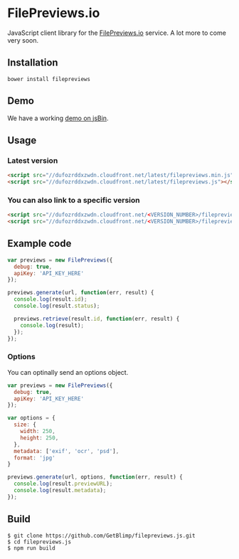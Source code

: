 # FilePreviews.io
JavaScript client library for the [FilePreviews.io](http://filepreviews.io) service. A lot more to come very soon.

## Installation
```
bower install filepreviews
```

## Demo
We have a working [demo on jsBin](http://jsbin.com/losaf/39/edit?js,output).

## Usage
### Latest version
```html
<script src="//dufozrddxzwdn.cloudfront.net/latest/filepreviews.min.js"></script>
<script src="//dufozrddxzwdn.cloudfront.net/latest/filepreviews.js"></script>
```

### You can also link to a specific version
```html
<script src="//dufozrddxzwdn.cloudfront.net/<VERSION_NUMBER>/filepreviews.min.js"></script>
<script src="//dufozrddxzwdn.cloudfront.net/<VERSION_NUMBER>/filepreviews.js"></script>
```

## Example code
```js
var previews = new FilePreviews({
  debug: true,
  apiKey: 'API_KEY_HERE'
});

previews.generate(url, function(err, result) {
  console.log(result.id);
  console.log(result.status);

  previews.retrieve(result.id, function(err, result) {
    console.log(result);
  });
});
```

### Options
You can optinally send an options object.
```js
var previews = new FilePreviews({
  debug: true,
  apiKey: 'API_KEY_HERE'
});

var options = {
  size: {
    width: 250,
    height: 250,
  },
  metadata: ['exif', 'ocr', 'psd'],
  format: 'jpg'
}

previews.generate(url, options, function(err, result) {
  console.log(result.previewURL);
  console.log(result.metadata);
});
```

## Build
```
$ git clone https://github.com/GetBlimp/filepreviews.js.git
$ cd filepreviews.js
$ npm run build
```
